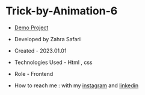 # Trick-by-Animation-6

- [Demo Project](https://zahrasafari-web.github.io/Trick-by-Animation-6/)

- Developed by Zahra Safari

- Created - 2023.01.01

- Technologies Used - Html , css 

- Role - Frontend

- How to reach me : with my [instagram](https://www.instagram.com/zahrasafari_web_developer) and [linkedin](https://www.linkedin.com/in/zahra-safari1986)

